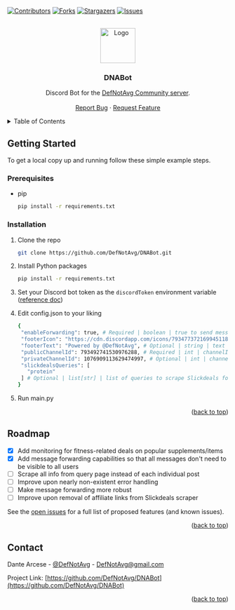 <div id="top"></div>

<!-- PROJECT SHIELDS -->
<!--
*** I'm using markdown "reference style" links for readability.
*** Reference links are enclosed in brackets [ ] instead of parentheses ( ).
*** See the bottom of this document for the declaration of the reference variables
*** for contributors-url, forks-url, etc. This is an optional, concise syntax you may use.
*** https://www.markdownguide.org/basic-syntax/#reference-style-links
-->
[![Contributors][contributors-shield]][contributors-url]
[![Forks][forks-shield]][forks-url]
[![Stargazers][stars-shield]][stars-url]
[![Issues][issues-shield]][issues-url]



<!-- PROJECT LOGO -->
<br />
<div align="center">
  <a href="https://github.com/DefNotAvg/DNABot">
    <img src="https://cdn.discordapp.com/icons/793477372169945118/97c87d2228618614a6b3e44666ed409c.webp" alt="Logo" width="80" height="80">
  </a>

<h3 align="center">DNABot</h3>

  <p align="center">
    Discord Bot for the <a href="https://discord.gg/4tkd2Z9Dp4" target="_blank">DefNotAvg Community server</a>.
    <br />
    <br />
    <a href="https://github.com/DefNotAvg/DNABot/issues">Report Bug</a>
    ·
    <a href="https://github.com/DefNotAvg/DNABot/issues">Request Feature</a>
  </p>
</div>



<!-- TABLE OF CONTENTS -->
<details>
  <summary>Table of Contents</summary>
  <ol>
    <li>
      <a href="#getting-started">Getting Started</a>
      <ul>
        <li><a href="#prerequisites">Prerequisites</a></li>
        <li><a href="#installation">Installation</a></li>
      </ul>
    </li>
    <li><a href="#roadmap">Roadmap</a></li>
    <li><a href="#contact">Contact</a></li>
  </ol>
</details>



<!-- GETTING STARTED -->
## Getting Started

To get a local copy up and running follow these simple example steps.

### Prerequisites

* pip
  ```sh
  pip install -r requirements.txt
  ```

### Installation

1. Clone the repo
   ```sh
   git clone https://github.com/DefNotAvg/DNABot.git
   ```
2. Install Python packages
   ```sh
   pip install -r requirements.txt
   ```
3. Set your Discord bot token as the `discordToken` environment variable ([reference doc](https://www.twilio.com/blog/2017/01/how-to-set-environment-variables.html))

4. Edit config.json to your liking
   ```sh
   {
    "enableForwarding": true, # Required | boolean | true to send messages to privateChannelId, requiring manual approval to send to publicChannelId; false to send all messages to publicChannelId
    "footerIcon": "https://cdn.discordapp.com/icons/793477372169945118/97c87d2228618614a6b3e44666ed409c.webp", # Optional | string | image URL to use in Discord embed footer
    "footerText": "Powered by @DefNotAvg", # Optional | string | text to use in Discord embed footer
    "publicChannelId": 793492741530976288, # Required | int | channelId to send all messages to if enableForwarding is set to false; if enableForwarding is set to true, manual intervention is needed to send messages from privateChannelId to publicChannelId
    "privateChannelId": 1076909113629474997, # Optional | int | channelId to send all messages to if enableForwarding is set to true
    "slickdealsQueries": [
      "protein"
    ] # Optional | list[str] | list of queries to scrape Slickdeals for
   }
   ```
5. Run main.py

<p align="right">(<a href="#top">back to top</a>)</p>



<!-- ROADMAP -->
## Roadmap

- [x] Add monitoring for fitness-related deals on popular supplements/items
- [x] Add message forwarding capabilities so that all messages don't need to be visible to all users
- [ ] Scrape all info from query page instead of each individual post
- [ ] Improve upon nearly non-existent error handling
- [ ] Make message forwarding more robust
- [ ] Improve upon removal of affiliate links from Slickdeals scraper

See the [open issues](https://github.com/DefNotAvg/DNABot/issues) for a full list of proposed features (and known issues).

<p align="right">(<a href="#top">back to top</a>)</p>



<!-- CONTACT -->
## Contact

Dante Arcese - [@DefNotAvg](https://twitter.com/DefNotAvg) - DefNotAvg@gmail.com

Project Link: [https://github.com/DefNotAvg/DNABot](https://github.com/DefNotAvg/DNABot)

<p align="right">(<a href="#top">back to top</a>)</p>



<!-- MARKDOWN LINKS & IMAGES -->
<!-- https://www.markdownguide.org/basic-syntax/#reference-style-links -->
[contributors-shield]: https://img.shields.io/github/contributors/DefNotAvg/DNABot.svg?style=for-the-badge
[contributors-url]: https://github.com/DefNotAvg/DNABot/graphs/contributors
[forks-shield]: https://img.shields.io/github/forks/DefNotAvg/DNABot.svg?style=for-the-badge
[forks-url]: https://github.com/DefNotAvg/DNABot/network/members
[stars-shield]: https://img.shields.io/github/stars/DefNotAvg/DNABot.svg?style=for-the-badge
[stars-url]: https://github.com/DefNotAvg/DNABot/stargazers
[issues-shield]: https://img.shields.io/github/issues/DefNotAvg/DNABot.svg?style=for-the-badge
[issues-url]: https://github.com/DefNotAvg/DNABot/issues